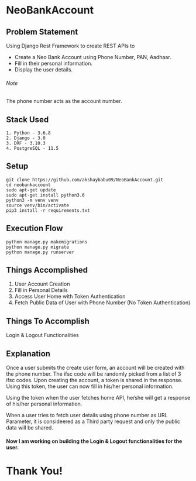 # NeoBankAccount

## Problem Statement

Using Django Rest Framework to create REST APIs to 
- Create a Neo Bank Account using Phone Number, PAN, Aadhaar.
- Fill in their personal information.
- Display the user details.

###### Note
The phone number acts as the account number.

## Stack Used
```
1. Python - 3.6.8
2. Django - 3.0
3. DRF - 3.10.3
4. PostgreSQL - 11.5
```

## Setup
```
git clone https://github.com/akshaybabu09/NeoBankAccount.git
cd neobankaccount
sudo apt-get update
sudo apt-get install python3.6
python3 -m venv venv
source venv/bin/activate
pip3 install -r requirements.txt
```

## Execution Flow
```
python manage.py makemigrations
python manage.py migrate
python manage.py runserver
```

## Things Accomplished
1. User Account Creation
2. Fill in Personal Details
3. Access User Home with Token Authentication
4. Fetch Public Data of User with Phone Number (No Token Authentication)

## Things To Accomplish
Login & Logout Functionalities

## Explanation
Once a user submits the create user form, an account will be created with the phone number. The ifsc code will be randomly picked from a list of 3 ifsc codes. Upon creating the account, a token is shared in the response. Using this token, the user can now fill in his/her personal information. 

Using the token when the user fetches home API, he/she will get a response of his/her personal information.

When a user tries to fetch user details using phone number as URL Parameter, it is consideered as a Third party request and only the public data will be shared.

#### Now I am working on building the Login & Logout functionalities for the user.

# Thank You!
